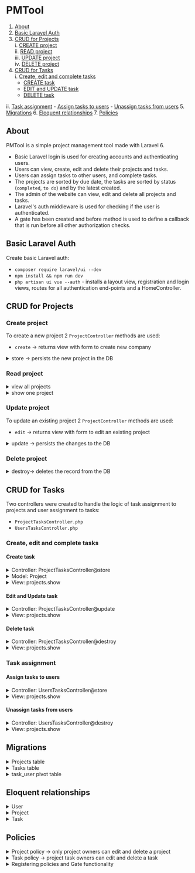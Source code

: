 # PMTool

1. [About](#about) 
2. [Basic Laravel Auth](#basic-laravel-auth) 
3. [CRUD for Projects](#crud-for-projects)  
    i. [CREATE project](#create-project)  
    ii. [READ project](#read-project)  
    iii. [UPDATE project](#update-project)   
    iv. [DELETE project](#delete-project) 
4. [CRUD for Tasks](#crud-for-tasks)  
  i. [Create, edit and complete tasks](#create-edit-and-complete-tasks)
    - [CREATE task](#create-task)  
    - [EDIT and UPDATE task](#edit-and-update-task)  
    - [DELETE task](#delete-task)  
    
  ii. [Task assignment](#task-assignment) 
    - [Assign tasks to users](#assign-tasks-to-users)
    - [Unassign tasks from users](#unassign-tasks-from-users)
5. [Migrations](#migrations) 
6. [Eloquent relationships](#eloquent-relationships) 
7. [Policies](#policies)
   
## About 
PMTool is a simple project management tool made with Laravel 6. 

   * Basic Laravel login is used for creating accounts and authenticating users.  
   * Users can view, create, edit and delete their projects and tasks.
   * Users can assign tasks to other users, and complete tasks.
   * The projects are sorted by due date, the tasks are sorted by status (`completed`, `to do`) and by the latest created. 
   * The admin of the website can view, edit and delete all projects and tasks.  
   * Laravel's auth middleware is used for checking if the user is authenticated.  
   * A gate has been created and before method is used to define a callback that is run before all other authorization checks.

## Basic Laravel Auth
Create basic Laravel auth: 
- `composer require laravel/ui --dev`
- `npm install && npm run dev`
- `php artisan ui vue --auth` - installs a layout view, registration and login views, routes for all authentication end-points and a HomeController.

## CRUD for Projects

### Create project

To create a new project 2 `ProjectController` methods are used:

- `create` -> returns view with form to create new company

<details> 
<summary>store -> persists the new project in the DB  </summary>  

- validates the request attributes  
- persists the new project to the DB 
- displays a flash message when the project is created 

```php
// /app/Http/Controllers/ProjectController.php

// persists the project to the DB
public function store()
{
  // server-side validation
  $validatedProject = $this->validateProject();

  // sets additional attributes
  $validatedProject['user_id'] = auth()->id();

  // creates project
  $project = Project::create($validatedProject);

  // displays flash message 
  session()->flash('message', 'Your project has been created.');

  return redirect('/projects');
}
```
</details>

### Read project

<details>
<summary>view all projects </summary>

- returns a view with all the projects ordered by deadline - due date

```php
// /app/Http/Controllers/ProjectController.php

// returns view with projects
public function index()
{    
  $projects = Project::orderBy('deadline','asc')->paginate(10);

  return view('projects.index', ['projects' => $projects]);
}
```
</details>
<details>
<summary>show  one project  </summary>

- shows details of one project with the associated tasks and all the users to enable task assignment   

```php
// /app/Http/Controllers/ProjectController.php

// shows one project
public function show(Project $project)
{
  return view('projects.show', ['project' => $project, 'users' => User::all()]);
}
```
</details>

### Update project

To update an existing project 2 `ProjectController` methods are used:

- `edit` -> returns view with form to edit an existing project

<details> 
<summary> update -> persists the changes to the DB</summary> 

- validates the request attributes  
- persists the changes to the DB  
- displays flash message  

```php
// /app/Http/Controllers/ProjectController.php

// persists the changes to the DB
public function update(Project $project)
{
  // server-side validation
  $validatedProject = $this->validateProject();

  // sets additional attributes
  $validateProject['user_id'] = auth()->id();

  // updates project
  $project->update($validatedProject);

  // displays flash message 
  session()->flash('message', 'Your project has been updated.');

  return redirect("/projects/{$project->id}");
}
```
</details>

### Delete project

<details> 
<summary> destroy-> deletes the record from the DB</summary>

```php
// /app/Http/Controllers/ProjectController.php

// deletes from DB
public function destroy(Project $project)
{     
 $this->authorize('edit', $project);
 $project->delete();

// displays flash message 
session()->flash('message', 'Project deleted.');

return redirect('/projects');
}
```
</details>

## CRUD for Tasks

Two controllers were created to handle the logic of task assignment to projects and user assignment to tasks:  

- `ProjectTasksController.php`  
- `UsersTasksController.php`  

### Create, edit and complete tasks

#### Create task

<details> 
<summary>Controller: ProjectTasksController@store </summary> 

- validates the request attributes    
- persists the new company to the DB - calls the addTask method on the Project model  

```php
// /app/Http/Controllers/ProjectTasksController.php

// stores the task to the DB
public function store(Project $project, Task $task)
{
  // policy to authorize the user to create task
  $this->authorize('edit', $task);

  // validating attributes
  $attributes = $this->validateTask();

  // setting additional attributes
  $attributes['user_id'] = auth()->id();

  // calling the addTask method on the Project model
  $project->addTask($attributes);

  return back();
}
```
</details>
<details> 
<summary>Model: Project </summary> 

```php
// /app/Project.php

// adds a task to the project
public function addTask($task)
{   
  $this->tasks()->create($task);
}
```
</details>
<details> 
<summary>View: projects.show </summary> 

```html
<!--  /resources/views/projects/show.blade.php-->

<!-- Create task -->
<form method="POST" action="/projects/{{ $project->id }}/tasks">
@csrf
  <div class="form-group">
    <input class="form-control" type="text" name="description" placeholder="Describe the task..." required>
  </div>
  <div class="row d-flex justify-content-center">
    <button type="submit" class="btn btn-success mb-1">Add Task</button>
  </div>
</form>
```
</details>

#### Edit and Update task

<details> 
<summary>Controller: ProjectTasksController@update </summary>

- checks which attributes have been changed and persists the changes to the DB    

```php
// /app/Http/Controllers/ProjectTasksController.php

// persists changes to the task
public function update(Task $task)
{
  // policy to authorize the user to update
  $this->authorize('edit', $task);

  // checks if the description has been changed, sets the updated attributes
  if (request()->description) {

    $attributes = $this->validateTask();
    $description = $attributes['description'];

  } else {

    $description =  $task->description;
  }
  
  // updates the task
  $task->update([
  //checks if completed attribute in request (if task has been completed)
  'completed' => request()->has('completed'),
  //setting the description attribute
  'description' => $description
  ]);

  return back();
}
```
</details>
<details> 
<summary>View: projects.show </summary> 

```html
<!--  /resources/views/projects/show.blade.php-->

@foreach($project->tasks()->orderBy('completed', 'asc')->latest()->get() as $task)
<tbody>
<tr style="{{ $task->completed ? 'background-color:rgb(56, 193, 114,0.2);' : '' }}">
    <!-- Complete task checkbox -->
    <td>
        <form method="POST" action="/tasks/{{ $task->id }}" id="completeTask">
        @method('PATCH')
        @csrf
        @can('edit', $task)
            <input type="checkbox" class="form-check-input" name="completed" onChange="this.form.submit()" {{ $task->completed ? 'checked' : ''}}> 
        @endcan
            <label style="{{ $task->completed ? 'color:#38c172' : 'color:#E3342F' }}" ><strong>{{ $task->completed ? 'Completed!' : 'To do' }}</strong></label>
        </form>
    </td>
    <label></label>

    <!-- Editable task description with collapsable textarea -->
    <td style="width:400px;"> 
        <a  data-toggle="collapse" href="#collapse-{{ $task->id }}" role="button" aria-expanded="false" aria-controls="collapseExample" style="width:100px;">{{ $task->description }}</a>
        <div class="collapse" id="collapse-{{ $task->id }}"> 
            <form method="POST" action="/tasks/{{ $task->id }}" style="margin-bottom: 0px!important;">
                @csrf
                @method('PATCH')       
                <textarea  type="text" class="form-control" name="description" cols="8" rows="4">{{ $task->description }}</textarea>
                <button class="btn btn-success mt-1 mb-0" type="button" id="button-addon2" onclick="this.form.submit()"> Save</button>
            </form>
        </div>
    </td>
    <tbody>
      <tr style="{{ $task->completed ? 'background-color:rgb(56, 193, 114,0.2);' : '' }}">
    <!-- Complete task checkbox --> 
    <td>
      <form method="POST" action="/tasks/{{ $task->id }}" id="completeTask">
      @method('PATCH')
      @csrf
      @can('edit', $task)
        <input type="checkbox" class="form-check-input" name="completed" onChange="this.form.submit()" {{ $task->completed ? 'checked' : ''}}> 
      @endcan
        <label style="{{ $task->completed ? 'color:#38c172' : 'color:#E3342F' }}"><strong>{{ $task->completed ? 'Completed!' : 'To do' }}</strong></label>
      </form>
    </td>
    <label></label>

    <!-- Editable task description with collapsable textarea -->
    <td style="width:400px;"> 
      <a  data-toggle="collapse" href="#collapse-{{ $task->id }}" role="button" aria-expanded="false" aria-controls="collapseExample" style="width:100px;">{{ $task->description }}</a>
      <div class="collapse" id="collapse-{{ $task->id }}"> 
        <form method="POST" action="/tasks/{{ $task->id }}" style="margin-bottom: 0px!important;">
          @csrf
          @method('PATCH')       
            <textarea  type="text" class="form-control" name="description" cols="8" rows="4">{{ $task->description }}</textarea>
              <button class="btn btn-success mt-1 mb-0" type="button" id="button-addon2" onclick="this.form.submit()">Save</button>
        </form>
      </div>
    </td>
```
</details>

#### Delete task

<details> 
<summary>Controller: ProjectTasksController@destroy</summary>

```php
// /app/Http/Controllers/ProjectTasksController.php

// deletes record from DB
public function destroy(Project $project, Task $task)
{
  // policy to authorize the user to delete task
  $this->authorize('edit', $task);

  // deletes record from DB
  $task->delete();

  return redirect("/projects/{$project->id}");
}
```
</details>
<details>
<summary>View: projects.show </summary> 

```html
<!--  /resources/views/projects/show.blade.php-->

<!--Delete task -->
<td>
  <form  method="POST" action="/tasks/{{ $task->id }}" style="margin-top: 0px!important;">
  @method('DELETE')
  @csrf
  <button class="btn btn-danger btn-sm mt-0" onClick="this.form.submit()">Delete task</button>
  </form>
</td> 
```
</details>

### Task assignment

#### Assign tasks to users

<details> 
<summary>Controller: UsersTasksController@store </summary> 

- checks if entry exists in pivot table (a user can only be assigned to a task once   
- creates the entry if the record doesn't exist  

```php
// /app/Http/Controllers/UsersTasksController.php

// assigns the task to a user
public function store(Task $task)
{
    // checks if enrty exists in pivot table (a user can only be assigned to a task once)
    // creates the entry if the record doesn't exist
  try{

    $task->users()->attach($this->validateTask());

  } catch (QueryException $errors) {

    return back()->withErrors('Duplicate entry.');
  } 

  return back();
}
```
</details>
<details>
<summary>View: projects.show </summary> 

```html
<!--  /resources/views/projects/show.blade.php-->

<!-- assign -->
@foreach($users as $assignedUser)
@if(!$assignedUser->tasks->firstwhere('id',$task->id))
  <form method="POST" action="/tasks/{{ $task->id }}/assign" style="margin-bottom: 0px!important;">
  @csrf
  <button class="btn btn-outline-secondary btn-sm mt-0 mb-0" onClick="this.form.submit()" style="width:100px;" type="link"><input type="hidden" name="assigned_to" value="{{ $assignedUser->id }}">{{ $assignedUser->name }}</button></li>
  </form>
@endif
@endforeach   
```
</details>

#### Unassign tasks from users

<details> 
<summary>Controller: UsersTasksController@destroy </summary> 

```php
// /app/Http/Controllers/UsersTasksController.php

// unassigns the task 
public function destroy(Task $task, User $user)
{ 
  $task->users()->detach($user);

  return back();
}
```
</details>
<details>
<summary>View: projects.show </summary> 

```html
<!--  /resources/views/projects/show.blade.php-->

@foreach ($task->users as $user)
<!-- unassign -->
  <form method="POST" action="/tasks/{{ $task->id }}/assign/{{ $user->id }}/delete" style="margin-bottom: 0px!important;">
  @method('DELETE')
  @csrf
  <button class="btn btn-outline-success btn-sm mt-0 mb-0" style="width:100px;" onClick="this.form.submit()">&#9989; {{ $user->name }}</button>
  </form>
@endforeach
```
</details>

## Migrations

<details><summary>Projects table</summary>

```php
class CreateProjectsTable extends Migration
{
  /**
   * Run the migrations.
   *
   * @return void
   */
  public function up()
  {
    Schema::create('projects', function (Blueprint $table) {
      $table->bigIncrements('id');
      $table->unsignedBigInteger('user_id');
      $table->string('name');
      $table->text('description');
      $table->datetime('deadline');
      $table->timestamps();

      // foreign key constraint - add user_id key to projects table
      $table->foreign('user_id')
          ->references('id')
          ->on('users')
          ->onDelete('cascade')
          ->onUpdate('cascade');
    });
  }

  /**
   * Reverse the migrations.
   *
   * @return void
   */
  public function down()
  {
    Schema::dropIfExists('projects');
  }
}
```
</details>
<details><summary>Tasks table</summary>

```php
class CreateTasksTable extends Migration
{
  /**
   * Run the migrations.
   *
   * @return void
   */
  public function up()
  {
    Schema::create('tasks', function (Blueprint $table) {
      $table->bigIncrements('id');
      $table->unsignedBigInteger('user_id');
      $table->unsignedBigInteger('project_id');
      $table->string('description');
      $table->boolean('completed')->default(false);
      $table->timestamps();

      //foreign key constraints
      $table->foreign('user_id')->references('id')->on('users')->onUpdate('cascade');
      $table->foreign('project_id')->references('id')->on('projects')->onDelete('cascade')->onUpdate('cascade');
    });
  }

  /**
   * Reverse the migrations.
   *
   * @return void
   */
  public function down()
  {
    Schema::dropIfExists('tasks');
  }
}
```
</details>
<details><summary>task_user pivot table</summary>

```php
class CreateTaskUserTable extends Migration
{
  /**
   * Run the migrations.
   *
   * @return void
   */
  public function up()
  {
    Schema::create('task_user', function (Blueprint $table) {
      $table->bigIncrements('id');
      $table->unsignedBigInteger('user_id');
      $table->unsignedBigInteger('task_id');

      $table->timestamps();

      // a unique entry is a unique combination of the two identifiers - foreign keys
      $table->unique(['user_id', 'task_id']);

      // foreign key constraints
      $table->foreign('user_id')->references('id')->on('users')->onDelete('cascade');
      $table->foreign('task_id')->references('id')->on('tasks')->onDelete('cascade');
    });
  }

  /**
   * Reverse the migrations.
   *
   * @return void
   */
  public function down()
  {
    Schema::dropIfExists('task_user');
  }
}
```
</details>

## Eloquent relationships

<details><summary>User</summary>

- `hasMany` Projects - one to many
```php
// has many Projects 
public function projects()
{
  return $this->hasMany(Project::class);
}

```

- `belongsToMany` Tasks - many to many 
```php
//belongs to many Tasks
public function tasks()
{
  return $this->belongsToMany(Task::class)->withTimestamps();
}

```

- check if admin  
```php
// checks if admin - user with id==1 is admin 
public function isAdmin()
{
  if ($this->id == 1)
  {
    return true;
  }
}
``` 
</details>
<details><summary>Project</summary>

- `belongsTo` one User  - one to many 
```php
// belongs to one user
public function user()
{
  return $this->belongsTo(User::class);
}
```

- `hasMany` Tasks - one to many 
```php
// has many tasks
public function tasks()
{
  return $this->hasMany(Task::class);
} 
```

</details>
<details><summary>Task</summary>

- `belongsTo` one project - one to many

```php
// belongs to one project
public function project()
{
  return $this->belongsTo(Project::class);
}
```

- `belongsToMany` users - many to many

```php

// belongs to many users
public function users()
{
  return $this->belongsToMany(User::class)->withTimestamps();
}
```
</details>


## Policies

<details><summary>Project policy -> only project owners can edit and delete a project</summary>

```php
class ProjectPolicy
{
  use HandlesAuthorization;

  /**
   * Create a new policy instance.
   *
   * @return void
   */
  public function edit(User $user, Project $project)
  {
    return $project->user_id === $user->id;
  }
}
```
</details>
<details><summary>Task policy -> project task owners can edit and delete a task</summary>

```php
class TaskPolicy
{
  use HandlesAuthorization;

  public function edit(User $user, Task $task)
  {
    return $task->user_id === $user->id;
  }
}
```
</details>
<details><summary>Registering policies and Gate functionality </summary>

```php
class AuthServiceProvider extends ServiceProvider
{
  /**
  * The policy mappings for the application.
  *
  * @var array
  */
  protected $policies = [
  'App\Project' => 'App\Policies\ProjectPolicy',
  'App\Task' => 'App\Policies\TaskPolicy',
  ];

  /**
  * Register any authentication / authorization services.
  *
  * @return void
  */
  public function boot()
  {
    // register policies
    $this->registerPolicies();
  
    // run the logic in the gate before all other auth checks
    Gate::before(function ($user, $ability) {
      
    return $user->isAdmin();
    });
  }
}
```
</details>

